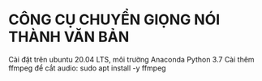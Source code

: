# CÔNG CỤ CHUYỂN GIỌNG NÓI THÀNH VĂN BẢN

Cài đặt trên ubuntu 20.04 LTS, môi trường Anaconda Python 3.7
Cài thêm ffmpeg để cắt audio: sudo apt install -y ffmpeg


